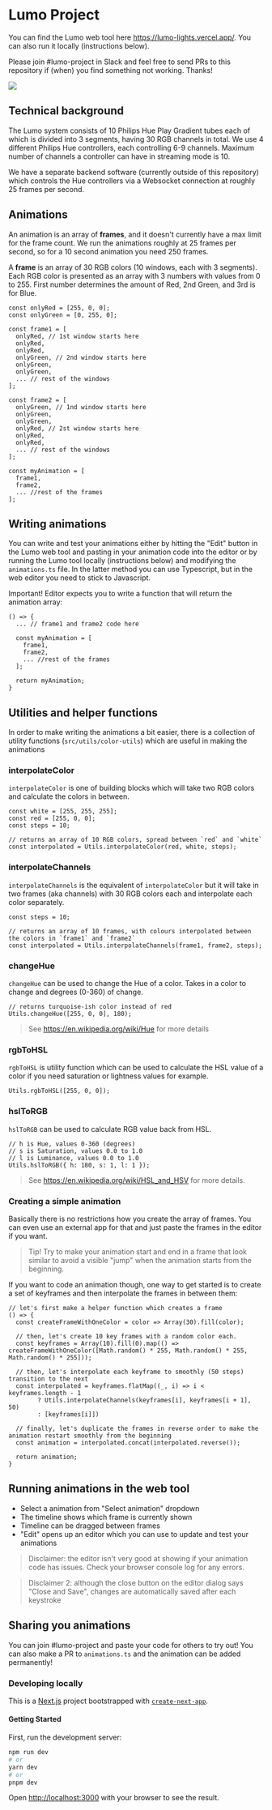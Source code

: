 # Lumo Project

You can find the Lumo web tool here https://lumo-lights.vercel.app/. You can also run it locally (instructions below).

Please join #lumo-project in Slack and feel free to send PRs to this repository if (when) you find something not working. Thanks!

![](lumo-lights.jpg)

## Technical background

The Lumo system consists of 10 Philips Hue Play Gradient tubes each of which is divided into 3 segments, having 30 RGB channels in total. We use 4 different Philips Hue controllers, each controlling 6-9 channels. Maximum number of channels a controller can have in streaming mode is 10.

We have a separate backend software (currently outside of this repository) which controls the Hue controllers via a Websocket connection at roughly 25 frames per second.

## Animations

An animation is an array of **frames**, and it doesn't currently have a max limit for the frame count. We run the animations roughly at 25 frames per second, so for a 10 second animation you need 250 frames.

A **frame** is an array of 30 RGB colors (10 windows, each with 3 segments). Each RGB color is presented as an array with 3 numbers with values from 0 to 255. First number determines the amount of Red, 2nd Green, and 3rd is for Blue.

```
const onlyRed = [255, 0, 0];
const onlyGreen = [0, 255, 0];

const frame1 = [
  onlyRed, // 1st window starts here
  onlyRed,
  onlyRed,
  onlyGreen, // 2nd window starts here
  onlyGreen,
  onlyGreen,
  ... // rest of the windows
];

const frame2 = [
  onlyGreen, // 1nd window starts here
  onlyGreen,
  onlyGreen,
  onlyRed, // 2st window starts here
  onlyRed,
  onlyRed,
  ... // rest of the windows
];

const myAnimation = [
  frame1,
  frame2,
  ... //rest of the frames
];
```

## Writing animations

You can write and test your animations either by hitting the "Edit" button in the Lumo web tool and pasting in your animation code into the editor or by running the Lumo tool locally (instructions below) and modifying the `animations.ts` file. In the latter method you can use Typescript, but in the web editor you need to stick to Javascript.

Important! Editor expects you to write a function that will return the animation array:

```
() => {
  ... // frame1 and frame2 code here

  const myAnimation = [
    frame1,
    frame2,
    ... //rest of the frames
  ];

  return myAnimation;
}
```

## Utilities and helper functions

In order to make writing the animations a bit easier, there is a collection of utility functions (`src/utils/color-utils`) which are useful in making the animations

### interpolateColor

`interpolateColor` is one of building blocks which will take two RGB colors and calculate the colors in between.

```
const white = [255, 255, 255];
const red = [255, 0, 0];
const steps = 10;

// returns an array of 10 RGB colors, spread between `red` and `white`
const interpolated = Utils.interpolateColor(red, white, steps);
```

### interpolateChannels

`interpolateChannels` is the equivalent of `interpolateColor` but it will take in two frames (aka channels) with 30 RGB colors each and interpolate each color separately.

```
const steps = 10;

// returns an array of 10 frames, with colours interpolated between the colors in `frame1` and `frame2`
const interpolated = Utils.interpolateChannels(frame1, frame2, steps);
```

### changeHue

`changeHue` can be used to change the Hue of a color. Takes in a color to change and degrees (0-360) of change.

```
// returns turquoise-ish color instead of red
Utils.changeHue([255, 0, 0], 180);
```

> See https://en.wikipedia.org/wiki/Hue for more details

### rgbToHSL

`rgbToHSL` is utility function which can be used to calculate the HSL value of a color if you need saturation or lightness values for example.

```
Utils.rgbToHSL([255, 0, 0]);
```

### hslToRGB

`hslToRGB` can be used to calculate RGB value back from HSL.

```
// h is Hue, values 0-360 (degrees)
// s is Saturation, values 0.0 to 1.0
// l is Luminance, values 0.0 to 1.0
Utils.hslToRGB({ h: 180, s: 1, l: 1 });
```

> See https://en.wikipedia.org/wiki/HSL_and_HSV for more details.

### Creating a simple animation

Basically there is no restrictions how you create the array of frames. You can even use an external app for that and just paste the frames in the editor if you want.

> Tip! Try to make your animation start and end in a frame that look similar to avoid a visible "jump" when the animation starts from the beginning.

If you want to code an animation though, one way to get started is to create a set of keyframes and then interpolate the frames in between them:

```
// let's first make a helper function which creates a frame
() => {
  const createFrameWithOneColor = color => Array(30).fill(color);

  // then, let's create 10 key frames with a random color each.
  const keyframes = Array(10).fill(0).map(() => createFrameWithOneColor([Math.random() * 255, Math.random() * 255, Math.random() * 255]));

  // then, let's interpolate each keyframe to smoothly (50 steps) transition to the next
  const interpolated = keyframes.flatMap((_, i) => i < keyframes.length - 1
        ? Utils.interpolateChannels(keyframes[i], keyframes[i + 1], 50)
        : [keyframes[i]])

  // finally, let's duplicate the frames in reverse order to make the animation restart smoothly from the beginning
  const animation = interpolated.concat(interpolated.reverse());

  return animation;
}

```

## Running animations in the web tool

- Select a animation from "Select animation" dropdown
- The timeline shows which frame is currently shown
- Timeline can be dragged between frames
- "Edit" opens up an editor which you can use to update and test your animations

> Disclaimer: the editor isn't very good at showing if your animation code has issues. Check your browser console log for any errors.

> Disclaimer 2: although the close button on the editor dialog says "Close and Save", changes are automatically saved after each keystroke

## Sharing you animations

You can join #lumo-project and paste your code for others to try out! You can also make a PR to `animations.ts` and the animation can be added permanently!

### Developing locally

This is a [Next.js](https://nextjs.org/) project bootstrapped with [`create-next-app`](https://github.com/vercel/next.js/tree/canary/packages/create-next-app).

#### Getting Started

First, run the development server:

```bash
npm run dev
# or
yarn dev
# or
pnpm dev
```

Open [http://localhost:3000](http://localhost:3000) with your browser to see the result.
